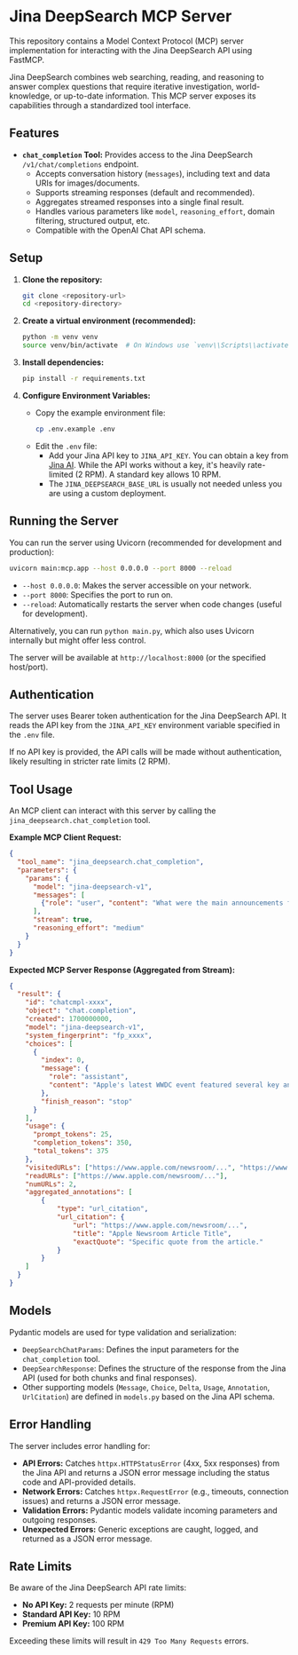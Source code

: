 # Jina DeepSearch MCP Server

This repository contains a Model Context Protocol (MCP) server implementation for interacting with the Jina DeepSearch API using FastMCP.

Jina DeepSearch combines web searching, reading, and reasoning to answer complex questions that require iterative investigation, world-knowledge, or up-to-date information. This MCP server exposes its capabilities through a standardized tool interface.

## Features

*   **`chat_completion` Tool:** Provides access to the Jina DeepSearch `/v1/chat/completions` endpoint.
    *   Accepts conversation history (`messages`), including text and data URIs for images/documents.
    *   Supports streaming responses (default and recommended).
    *   Aggregates streamed responses into a single final result.
    *   Handles various parameters like `model`, `reasoning_effort`, domain filtering, structured output, etc.
    *   Compatible with the OpenAI Chat API schema.

## Setup

1.  **Clone the repository:**
    ```bash
    git clone <repository-url>
    cd <repository-directory>
    ```

2.  **Create a virtual environment (recommended):**
    ```bash
    python -m venv venv
    source venv/bin/activate  # On Windows use `venv\\Scripts\\activate`
    ```

3.  **Install dependencies:**
    ```bash
    pip install -r requirements.txt
    ```

4.  **Configure Environment Variables:**
    *   Copy the example environment file:
        ```bash
        cp .env.example .env
        ```
    *   Edit the `.env` file:
        *   Add your Jina API key to `JINA_API_KEY`. You can obtain a key from [Jina AI](https://jina.ai/). While the API works without a key, it's heavily rate-limited (2 RPM). A standard key allows 10 RPM.
        *   The `JINA_DEEPSEARCH_BASE_URL` is usually not needed unless you are using a custom deployment.

## Running the Server

You can run the server using Uvicorn (recommended for development and production):

```bash
uvicorn main:mcp.app --host 0.0.0.0 --port 8000 --reload
```

*   `--host 0.0.0.0`: Makes the server accessible on your network.
*   `--port 8000`: Specifies the port to run on.
*   `--reload`: Automatically restarts the server when code changes (useful for development).

Alternatively, you can run `python main.py`, which also uses Uvicorn internally but might offer less control.

The server will be available at `http://localhost:8000` (or the specified host/port).

## Authentication

The server uses Bearer token authentication for the Jina DeepSearch API. It reads the API key from the `JINA_API_KEY` environment variable specified in the `.env` file.

If no API key is provided, the API calls will be made without authentication, likely resulting in stricter rate limits (2 RPM).

## Tool Usage

An MCP client can interact with this server by calling the `jina_deepsearch.chat_completion` tool.

**Example MCP Client Request:**

```json
{
  "tool_name": "jina_deepsearch.chat_completion",
  "parameters": {
    "params": {
      "model": "jina-deepsearch-v1",
      "messages": [
        {"role": "user", "content": "What were the main announcements from Apple's latest WWDC event?"}
      ],
      "stream": true,
      "reasoning_effort": "medium"
    }
  }
}
```

**Expected MCP Server Response (Aggregated from Stream):**

```json
{
  "result": {
    "id": "chatcmpl-xxxx",
    "object": "chat.completion",
    "created": 1700000000,
    "model": "jina-deepsearch-v1",
    "system_fingerprint": "fp_xxxx",
    "choices": [
      {
        "index": 0,
        "message": {
          "role": "assistant",
          "content": "Apple's latest WWDC event featured several key announcements including... [Full Answer] ... For more details, you can refer to the official Apple newsroom [1]."
        },
        "finish_reason": "stop"
      }
    ],
    "usage": {
      "prompt_tokens": 25,
      "completion_tokens": 350,
      "total_tokens": 375
    },
    "visitedURLs": ["https://www.apple.com/newsroom/...", "https://www.techsite.com/..."],
    "readURLs": ["https://www.apple.com/newsroom/..."],
    "numURLs": 2,
    "aggregated_annotations": [
        {
            "type": "url_citation",
            "url_citation": {
                "url": "https://www.apple.com/newsroom/...",
                "title": "Apple Newsroom Article Title",
                "exactQuote": "Specific quote from the article."
            }
        }
    ]
  }
}
```

## Models

Pydantic models are used for type validation and serialization:

*   `DeepSearchChatParams`: Defines the input parameters for the `chat_completion` tool.
*   `DeepSearchResponse`: Defines the structure of the response from the Jina API (used for both chunks and final responses).
*   Other supporting models (`Message`, `Choice`, `Delta`, `Usage`, `Annotation`, `UrlCitation`) are defined in `models.py` based on the Jina API schema.

## Error Handling

The server includes error handling for:

*   **API Errors:** Catches `httpx.HTTPStatusError` (4xx, 5xx responses) from the Jina API and returns a JSON error message including the status code and API-provided details.
*   **Network Errors:** Catches `httpx.RequestError` (e.g., timeouts, connection issues) and returns a JSON error message.
*   **Validation Errors:** Pydantic models validate incoming parameters and outgoing responses.
*   **Unexpected Errors:** Generic exceptions are caught, logged, and returned as a JSON error message.

## Rate Limits

Be aware of the Jina DeepSearch API rate limits:

*   **No API Key:** 2 requests per minute (RPM)
*   **Standard API Key:** 10 RPM
*   **Premium API Key:** 100 RPM

Exceeding these limits will result in `429 Too Many Requests` errors.
